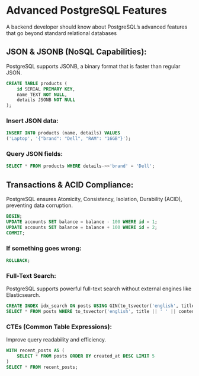 # Advanced PostgreSQL Features
A backend developer should know about PostgreSQL’s advanced features that go beyond standard relational databases

## JSON & JSONB (NoSQL Capabilities):
PostgreSQL supports JSONB, a binary format that is faster than regular JSON.

```sql
CREATE TABLE products (
    id SERIAL PRIMARY KEY,
    name TEXT NOT NULL,
    details JSONB NOT NULL
);
```
### Insert JSON data:
```sql
INSERT INTO products (name, details) VALUES
('Laptop', '{"brand": "Dell", "RAM": "16GB"}');
```
### Query JSON fields:
```sql
SELECT * FROM products WHERE details->>'brand' = 'Dell';
```

## Transactions & ACID Compliance:
PostgreSQL ensures Atomicity, Consistency, Isolation, Durability (ACID), preventing data corruption.
```sql
BEGIN;
UPDATE accounts SET balance = balance - 100 WHERE id = 1;
UPDATE accounts SET balance = balance + 100 WHERE id = 2;
COMMIT;
```
### If something goes wrong:
```sql
ROLLBACK;
```
###  Full-Text Search:
PostgreSQL supports powerful full-text search without external engines like Elasticsearch.
```sql
CREATE INDEX idx_search ON posts USING GIN(to_tsvector('english', title || ' ' || content));
SELECT * FROM posts WHERE to_tsvector('english', title || ' ' || content) @@ to_tsquery('database');
```
### CTEs (Common Table Expressions):
Improve query readability and efficiency.
```sql
WITH recent_posts AS (
    SELECT * FROM posts ORDER BY created_at DESC LIMIT 5
)
SELECT * FROM recent_posts;
```
